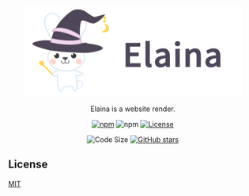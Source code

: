 <div align="center">

[![BunnyPHP](img/logo.png)](https://ivanlulyf.github.io/BunnyPHP)

Elaina is a website render.

[![npm](https://img.shields.io/npm/v/elaina.svg?logo=npm&style=flat-square)](https://www.npmjs.com/package/elaina)
![npm](https://img.shields.io/npm/dt/elaina.svg?logo=javascript&style=flat-square)
[![License](https://img.shields.io/github/license/IvanLuLyf/elaina.svg?color=blue&style=flat-square)](https://github.com/IvanLuLyf/elaina/blob/master/LICENSE)

![Code Size](https://img.shields.io/github/languages/code-size/ivanlulyf/elaina.svg?color=yellow&style=flat-square)
[![GitHub stars](https://img.shields.io/github/stars/ivanlulyf/elaina.svg?style=social)](https://github.com/IvanLuLyf/elaina)
</div>

## License

[MIT](LICENSE)
